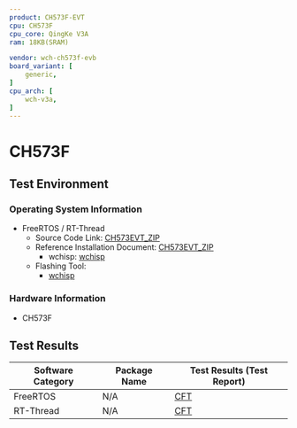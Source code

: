 ```yaml
---
product: CH573F-EVT
cpu: CH573F
cpu_core: QingKe V3A
ram: 18KB(SRAM)

vendor: wch-ch573f-evb
board_variant: [
    generic,
]
cpu_arch: [
    wch-v3a,
]
---
```



# CH573F

## Test Environment

### Operating System Information

- FreeRTOS / RT-Thread
    - Source Code Link: [CH573EVT_ZIP](https://www.wch.cn/downloads/CH573EVT_ZIP.html)
    - Reference Installation Document: [CH573EVT_ZIP](https://www.wch.cn/downloads/CH573EVT_ZIP.html)
        - wchisp: [wchisp](https://github.com/ch32-rs/wchisp)
    - Flashing Tool:
        - [wchisp](https://github.com/ch32-rs/wchisp/)

### Hardware Information

- CH573F

## Test Results

| Software Category | Package Name | Test Results (Test Report) |
|--------------|-------------|------------------|
| FreeRTOS     | N/A         | [CFT][FreeRTOS]   |
| RT-Thread    | N/A         | [CFT][RTThread]  |

[FreeRTOS]: ./FreeRTOS/README.md
[RTThread]: ./RT-Thread/README.md
